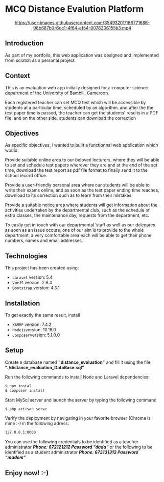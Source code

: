 # MCQ Distance Evalution Platform

<div align="center">
  


https://user-images.githubusercontent.com/35493201/186771686-98b687b0-6dc1-4f64-af54-0078206155b3.mp4



</div>

## Introduction
As part of my portfolio, this web application was designed and implemented from scratch as a personal project.

## Context
This is an evaluation web app initially designed for a computer science department of the University of Bambili, Cameroon.

Each registered teacher can set MCQ test which will be accessible by students at a particular time, scheduled by an algorithm. and after the the test paper time is passed, the teacher can get the students' results in a PDF file. and on the other side, students can download the correction
## Objectives
As specific objectives, I wanted to built a functionnal web application which would:

Provide suitable online area to our beloved lecturers, where they will be able to set and schedule test papers wherever they are and at the end of the set time, download the test report as pdf file format to finally send it to the school record office.

Provide a user-friendly personal area where our students will be able to write their exams online, and as soon as the test paper ending time reaches, download to its correction such as to learn from their mistakes

Provide a suitable notice area where students will get information about the activities undertaken by the departmental club, such as the schedule of extra classes, the maintenance day, requests from the department, etc.

To easily get in touch with our departmental ‘staff as well as our delegates as soon as an issue occurs, one of our aim is to provide to the whole department, a very comfortable area each will be able to get their phone numbers, names and email addresses.

## Technologies
This project has been created using:
- ```Laravel``` version: 5.4
- ```VueJS``` version: 2.6.4
- ```Bootstrap``` version: 4.3.1

## Installation 
To get exactly the same result, install
- ```XAMMP``` version: 7.4.2
- ```Nodejs```version: 10.16.0
- ```Composer```version: 5.1.0.0

## Setup
Create a database named **"distance_evaluation"** and fill it using the file **"./distance_evaluation_DataBase.sql"**

Run the following commands to install Node and Laravel dependencies:
```sh
$ npm instal
$ composer install
```
Start MySql server and launch the server by typing the following command
```sh
$ php artisan serve
```
Verify the deployment by navigating in your favorite browser (Chrome is mine :-) in the following adress:

```sh
127.0.0.1:8000
```
You can use the following credentials to be identified as a teacher administrator 
***Phone: 672121212 Password "dada"***
or the following to be identified as a student administrator 
***Phone: 673131313 Password "madom"***

## Enjoy now! :-)


